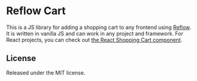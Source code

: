 # Reflow Cart

This is a JS library for adding a shopping cart to any frontend using [Reflow](https://reflowhq.com/docs/). It is written in vanilla JS and can work in any project and framework. For React projects, you can check out [the React Shopping Cart component](https://github.com/reflow-hq/libs/tree/master/cart-react).

## License

Released under the MIT license.
